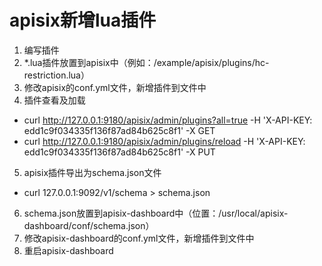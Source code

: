 # apisix新增lua插件
1. 编写插件
2. *.lua插件放置到apisix中（例如：/example/apisix/plugins/hc-restriction.lua）
3. 修改apisix的conf.yml文件，新增插件到文件中
4. 插件查看及加载
- curl http://127.0.0.1:9180/apisix/admin/plugins?all=true -H 'X-API-KEY: edd1c9f034335f136f87ad84b625c8f1' -X GET
- curl http://127.0.0.1:9180/apisix/admin/plugins/reload -H 'X-API-KEY: edd1c9f034335f136f87ad84b625c8f1' -X PUT
5. apisix插件导出为schema.json文件
- curl 127.0.0.1:9092/v1/schema > schema.json
6. schema.json放置到apisix-dashboard中（位置：/usr/local/apisix-dashboard/conf/schema.json）
7. 修改apisix-dashboard的conf.yml文件，新增插件到文件中
8. 重启apisix-dashboard
